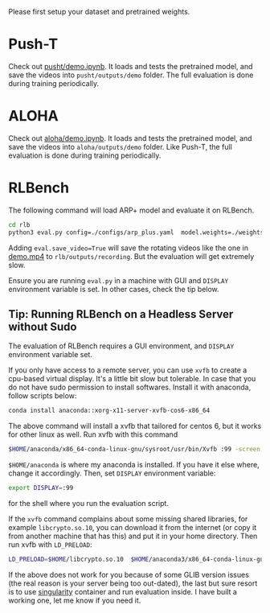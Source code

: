 Please first setup your dataset and pretrained weights. 

# Push-T

Check out [pusht/demo.ipynb](pusht/demo.ipynb). It loads and tests the pretrained model, and save the videos into `pusht/outputs/demo` folder. The full evaluation is done during training periodically.


# ALOHA

Check out [aloha/demo.ipynb](aloha/demo.ipynb). It loads and tests the pretrained model, and save the videos into `aloha/outputs/demo` folder. Like Push-T, the full evaluation is done during training periodically.



# RLBench

The following command will load ARP+ model and evaluate it on RLBench.

```bash
cd rlb
python3 eval.py config=./configs/arp_plus.yaml  model.weights=./weights/arp_plus_model_70000.pth  hydra.job.name=eval.arp_plus  eval.device=0  output_dir=outputs/eval.arp_plus/`date +"%Y-%m-%d_%H-%M"` 
```

Adding `eval.save_video=True` will save the rotating videos like the one in [demo.mp4](demo.mp4) to `rlb/outputs/recording`. But the evaluation will get extremely slow.

Ensure you are running `eval.py` in a machine with GUI and `DISPLAY` environment variable is set. In other cases, check the tip below.  


## Tip: Running RLBench on a Headless Server without Sudo 

The evaluation of RLBench requires a GUI environment, and `DISPLAY` environment variable set. 

If you only have access to a remote server, you can use `xvfb` to create a cpu-based virtual display. It's a little bit slow but tolerable. In case that you do not have sudo permission to install softwares. Install it with anaconda, follow scripts below: 

```bash
conda install anaconda::xorg-x11-server-xvfb-cos6-x86_64
```

The above command will install a xvfb that tailored for centos 6, but it works for other linux as well. Run xvfb with this command

```bash
$HOME/anaconda/x86_64-conda-linux-gnu/sysroot/usr/bin/Xvfb :99 -screen 0 1024x768x24 +extension GLX +render -noreset
```

`$HOME/anaconda` is where my anaconda is installed. If you have it else where, change it accordingly. Then, set `DISPLAY` environment variable:

```bash
export DISPLAY=:99
```

for the shell where you run the evaluation script.


If the `xvfb` command complains about some missing shared libraries, for example `libcrypto.so.10`, you can download it from the internet (or copy it from another machine that has this) and put it in your home directory. Then run xvfb with `LD_PRELOAD`:

```bash
LD_PRELOAD=$HOME/libcrypto.so.10  $HOME/anaconda3/x86_64-conda-linux-gnu/sysroot/usr/bin/Xvfb :99 -screen 0 1024x768x24 +extension GLX +render -noreset
```

If the above does not work for you because of some GLIB version issues (the real reason is your server being too out-dated), the last but sure resort is to use [singularity](https://github.com/sylabs/singularity) container and run evaluation inside. I have built a working one, let me know if you need it.